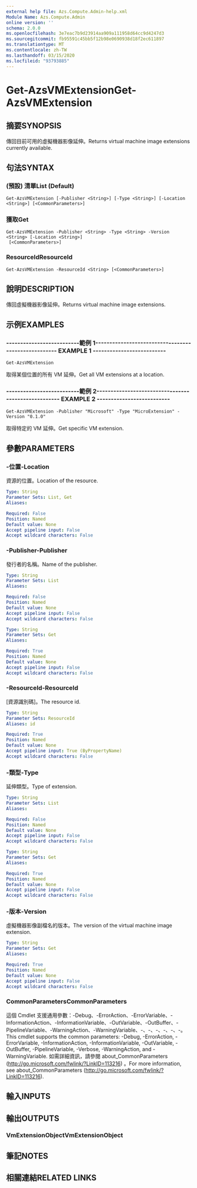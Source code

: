 ```yaml
---
external help file: Azs.Compute.Admin-help.xml
Module Name: Azs.Compute.Admin
online version: ''
schema: 2.0.0
ms.openlocfilehash: 3e7eac7b9d23914aa909a111958d64cc9d4247d3
ms.sourcegitcommit: fb95591c45bb5f12b98e0690938d18f2ec611897
ms.translationtype: MT
ms.contentlocale: zh-TW
ms.lasthandoff: 03/15/2020
ms.locfileid: "93793885"
---
```

# <span data-ttu-id="679e0-101">Get-AzsVMExtension</span><span class="sxs-lookup"><span data-stu-id="679e0-101">Get-AzsVMExtension</span></span>

## <span data-ttu-id="679e0-102">摘要</span><span class="sxs-lookup"><span data-stu-id="679e0-102">SYNOPSIS</span></span>
<span data-ttu-id="679e0-103">傳回目前可用的虛擬機器影像延伸。</span><span class="sxs-lookup"><span data-stu-id="679e0-103">Returns virtual machine image extensions currently available.</span></span>

## <span data-ttu-id="679e0-104">句法</span><span class="sxs-lookup"><span data-stu-id="679e0-104">SYNTAX</span></span>

### <span data-ttu-id="679e0-105"> (預設) 清單</span><span class="sxs-lookup"><span data-stu-id="679e0-105">List (Default)</span></span>
```
Get-AzsVMExtension [-Publisher <String>] [-Type <String>] [-Location <String>] [<CommonParameters>]
```

### <span data-ttu-id="679e0-106">獲取</span><span class="sxs-lookup"><span data-stu-id="679e0-106">Get</span></span>
```
Get-AzsVMExtension -Publisher <String> -Type <String> -Version <String> [-Location <String>]
 [<CommonParameters>]
```

### <span data-ttu-id="679e0-107">ResourceId</span><span class="sxs-lookup"><span data-stu-id="679e0-107">ResourceId</span></span>
```
Get-AzsVMExtension -ResourceId <String> [<CommonParameters>]
```

## <span data-ttu-id="679e0-108">說明</span><span class="sxs-lookup"><span data-stu-id="679e0-108">DESCRIPTION</span></span>
<span data-ttu-id="679e0-109">傳回虛擬機器影像延伸。</span><span class="sxs-lookup"><span data-stu-id="679e0-109">Returns virtual machine image extensions.</span></span>

## <span data-ttu-id="679e0-110">示例</span><span class="sxs-lookup"><span data-stu-id="679e0-110">EXAMPLES</span></span>

### <span data-ttu-id="679e0-111">--------------------------範例 1--------------------------</span><span class="sxs-lookup"><span data-stu-id="679e0-111">-------------------------- EXAMPLE 1 --------------------------</span></span>
```
Get-AzsVMExtension
```

<span data-ttu-id="679e0-112">取得某個位置的所有 VM 延伸。</span><span class="sxs-lookup"><span data-stu-id="679e0-112">Get all VM extensions at a location.</span></span>

### <span data-ttu-id="679e0-113">--------------------------範例 2--------------------------</span><span class="sxs-lookup"><span data-stu-id="679e0-113">-------------------------- EXAMPLE 2 --------------------------</span></span>
```
Get-AzsVMExtension -Publisher "Microsoft" -Type "MicroExtension" -Version "0.1.0"
```

<span data-ttu-id="679e0-114">取得特定的 VM 延伸。</span><span class="sxs-lookup"><span data-stu-id="679e0-114">Get specific VM extension.</span></span>

## <span data-ttu-id="679e0-115">參數</span><span class="sxs-lookup"><span data-stu-id="679e0-115">PARAMETERS</span></span>

### <span data-ttu-id="679e0-116">-位置</span><span class="sxs-lookup"><span data-stu-id="679e0-116">-Location</span></span>
<span data-ttu-id="679e0-117">資源的位置。</span><span class="sxs-lookup"><span data-stu-id="679e0-117">Location of the resource.</span></span>

```yaml
Type: String
Parameter Sets: List, Get
Aliases: 

Required: False
Position: Named
Default value: None
Accept pipeline input: False
Accept wildcard characters: False
```

### <span data-ttu-id="679e0-118">-Publisher</span><span class="sxs-lookup"><span data-stu-id="679e0-118">-Publisher</span></span>
<span data-ttu-id="679e0-119">發行者的名稱。</span><span class="sxs-lookup"><span data-stu-id="679e0-119">Name of the publisher.</span></span>

```yaml
Type: String
Parameter Sets: List
Aliases: 

Required: False
Position: Named
Default value: None
Accept pipeline input: False
Accept wildcard characters: False
```

```yaml
Type: String
Parameter Sets: Get
Aliases: 

Required: True
Position: Named
Default value: None
Accept pipeline input: False
Accept wildcard characters: False
```

### <span data-ttu-id="679e0-120">-ResourceId</span><span class="sxs-lookup"><span data-stu-id="679e0-120">-ResourceId</span></span>
<span data-ttu-id="679e0-121">[資源識別碼]。</span><span class="sxs-lookup"><span data-stu-id="679e0-121">The resource id.</span></span>

```yaml
Type: String
Parameter Sets: ResourceId
Aliases: id

Required: True
Position: Named
Default value: None
Accept pipeline input: True (ByPropertyName)
Accept wildcard characters: False
```

### <span data-ttu-id="679e0-122">-類型</span><span class="sxs-lookup"><span data-stu-id="679e0-122">-Type</span></span>
<span data-ttu-id="679e0-123">延伸類型。</span><span class="sxs-lookup"><span data-stu-id="679e0-123">Type of extension.</span></span>

```yaml
Type: String
Parameter Sets: List
Aliases: 

Required: False
Position: Named
Default value: None
Accept pipeline input: False
Accept wildcard characters: False
```

```yaml
Type: String
Parameter Sets: Get
Aliases: 

Required: True
Position: Named
Default value: None
Accept pipeline input: False
Accept wildcard characters: False
```

### <span data-ttu-id="679e0-124">-版本</span><span class="sxs-lookup"><span data-stu-id="679e0-124">-Version</span></span>
<span data-ttu-id="679e0-125">虛擬機器影像副檔名的版本。</span><span class="sxs-lookup"><span data-stu-id="679e0-125">The version of the virtual machine image extension.</span></span>

```yaml
Type: String
Parameter Sets: Get
Aliases: 

Required: True
Position: Named
Default value: None
Accept pipeline input: False
Accept wildcard characters: False
```

### <span data-ttu-id="679e0-126">CommonParameters</span><span class="sxs-lookup"><span data-stu-id="679e0-126">CommonParameters</span></span>
<span data-ttu-id="679e0-127">這個 Cmdlet 支援通用參數：-Debug、-ErrorAction、-ErrorVariable、-InformationAction、-InformationVariable、-OutVariable、-OutBuffer、-PipelineVariable、-WarningAction、-WarningVariable、-、-、-、-、-、-。</span><span class="sxs-lookup"><span data-stu-id="679e0-127">This cmdlet supports the common parameters: -Debug, -ErrorAction, -ErrorVariable, -InformationAction, -InformationVariable, -OutVariable, -OutBuffer, -PipelineVariable, -Verbose, -WarningAction, and -WarningVariable.</span></span> <span data-ttu-id="679e0-128">如需詳細資訊，請參閱 about_CommonParameters (http://go.microsoft.com/fwlink/?LinkID=113216) 。</span><span class="sxs-lookup"><span data-stu-id="679e0-128">For more information, see about_CommonParameters (http://go.microsoft.com/fwlink/?LinkID=113216).</span></span>

## <span data-ttu-id="679e0-129">輸入</span><span class="sxs-lookup"><span data-stu-id="679e0-129">INPUTS</span></span>

## <span data-ttu-id="679e0-130">輸出</span><span class="sxs-lookup"><span data-stu-id="679e0-130">OUTPUTS</span></span>

### <span data-ttu-id="679e0-131">VmExtensionObject</span><span class="sxs-lookup"><span data-stu-id="679e0-131">VmExtensionObject</span></span>

## <span data-ttu-id="679e0-132">筆記</span><span class="sxs-lookup"><span data-stu-id="679e0-132">NOTES</span></span>

## <span data-ttu-id="679e0-133">相關連結</span><span class="sxs-lookup"><span data-stu-id="679e0-133">RELATED LINKS</span></span>

